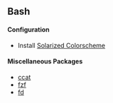 Bash
----

#### Configuration
* Install [Solarized Colorscheme](https://github.com/jcberthon/solarized/tree/master/osx-terminal.app-colors-solarized)

#### Miscellaneous Packages
* [ccat](https://github.com/jingweno/ccat)
* [fzf](https://github.com/junegunn/fzf)
* [fd](https://github.com/sharkdp/fd)
